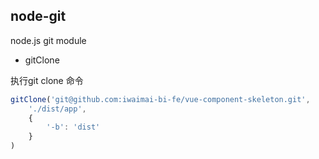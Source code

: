 ## node-git

node.js git module

* gitClone

执行git clone 命令

```js
gitClone('git@github.com:iwaimai-bi-fe/vue-component-skeleton.git',
    './dist/app',
    {
        '-b': 'dist'
    }
)
```